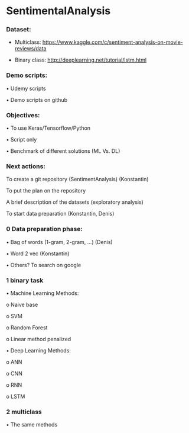# SentimentalAnalysis
### Dataset:

- Multiclass: https://www.kaggle.com/c/sentiment-analysis-on-movie-reviews/data

- Binary class: http://deeplearning.net/tutorial/lstm.html
 
 
### Demo scripts:
•         Udemy scripts

•         Demo scripts on github

 
### Objectives: 
•         To use Keras/Tensorflow/Python

•         Script only

•         Benchmark of different solutions (ML Vs. DL)

 
### Next actions:

  To create a git repository (SentimentAnalysis) (Konstantin)
  
  To put the plan on the repository
  
  A brief description of the datasets (exploratory analysis)
  
  To start data preparation (Konstantin, Denis)
  
 
### 0 Data preparation phase:

•         Bag of words (1-gram, 2-gram, …) (Denis)

•         Word 2 vec (Konstantin)

•         Others? To search on google

 
### 1 binary task

•         Machine Learning Methods:

o    Naive base

o    SVM

o    Random Forest

o    Linear method penalized

•         Deep Learning Methods:

o    ANN

o    CNN

o    RNN

o    LSTM

 
### 2 multiclass

•         The same methods

 
